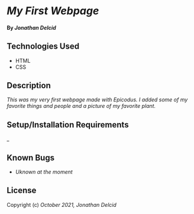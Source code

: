 # _My First Webpage_

#### By _**Jonathan Delcid**_

#### 

## Technologies Used

* HTML
* CSS


## Description

_This was my very first webpage made with Epicodus. I added some of my favorite things and people and a picture of my favorite plant._

## Setup/Installation Requirements



_

## Known Bugs

* _Uknown at the moment_

## License


Copyright (c) _October 2021, Jonathan Delcid_